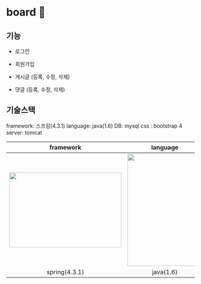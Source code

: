 # board 📄


## 기능

- 로그인 

- 회원가입

- 게시글 (등록, 수정, 삭제)

- 댓글 (등록, 수정, 삭제)

## 기술스택

framework: 스프링(4.3.1)
language: java(1.6)
DB: mysql
css : bootstrap 4
server: tomcat

|framework|language|DB|server
| :--: | :--: | :--: | :--: |
|<img src="https://upload.wikimedia.org/wikipedia/uk/7/70/Spring_Framework.png" width="300" height="200">|<img src="https://upload.wikimedia.org/wikipedia/en/thumb/3/30/Java_programming_language_logo.svg/1200px-Java_programming_language_logo.svg.png" width="200" height="300">|<img src="https://d1.awsstatic.com/asset-repository/products/amazon-rds/1024px-MySQL.ff87215b43fd7292af172e2a5d9b844217262571.png" width="200" hieght="300">|<img src="https://upload.wikimedia.org/wikipedia/commons/thumb/7/7b/Tomcat-logo.svg/1200px-Tomcat-logo.svg.png" width="300" >|
|spring(4.3.1)|java(1.6)|mysql|tomcat|
